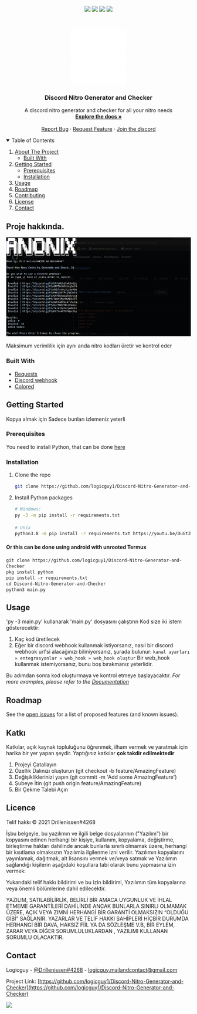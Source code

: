 <p align="center">
<img src=https://img.shields.io/github/stars/logicguy1/Discord-Nitro-Generator-and-Checker?style=for-the-badge&logo=appveyor&color=blue />
<img src=https://img.shields.io/github/forks/logicguy1/Discord-Nitro-Generator-and-Checker?style=for-the-badge&logo=appveyor&color=blue />
<img src=https://img.shields.io/github/issues/logicguy1/Discord-Nitro-Generator-and-Checker?style=for-the-badge&logo=appveyor&color=informational />
<img src=https://img.shields.io/github/issues-pr/logicguy1/Discord-Nitro-Generator-and-Checker?style=for-the-badge&logo=appveyor&color=informational />
</p>
<br />
<p align="center">
  <a href="https://github.com/othneildrew/Best-README-Template">
    <img src="assets/logo.png" alt="Logo" width="150" height="150">
  </a>
  
  <h3 align="center">Discord Nitro Generator and Checker</h3>

  <p align="center">
    A discord nitro generator and checker for all your nitro needs
    <br />
    <a href="https://github.com/logicguy1/Discord-Nitro-Generator-and-Checker"><strong>Explore the docs »</strong></a>
    <br />
    <br />
    <a href="https://github.com/logicguy1/Discord-Nitro-Generator-and-Checker/issues">Report Bug</a>
    ·
    <a href="https://github.com/logicguy1/Discord-Nitro-Generator-and-Checker/issues">Request Feature</a>
      ·
    <a href="https://discord.gg/rchHUU9aGk">Join the discord</a>
  </p>
</p>
  
<details open="open">
  <summary>Table of Contents</summary>
  <ol>
    <li>
      <a href="#about-the-project">About The Project</a>
      <ul>
        <li><a href="#built-with">Built With</a></li>
      </ul>
    </li>
    <li>
      <a href="#getting-started">Getting Started</a>
      <ul>
        <li><a href="#prerequisites">Prerequisites</a></li>
        <li><a href="#installation">Installation</a></li>
      </ul>
    </li>
    <li><a href="#usage">Usage</a></li>
    <li><a href="#roadmap">Roadmap</a></li>
    <li><a href="#contributing">Contributing</a></li>
    <li><a href="#copyright">License</a></li>
    <li><a href="#contact">Contact</a></li>
  </ol>
</details>

## Proje hakkında.

<img src="assets/example.png" alt="Image of product">

Maksimum verimlilik için aynı anda  nitro kodları üretir ve kontrol eder

### Built With

* [Requests](https://github.com/psf/requests)
* [Discord webhook](https://github.com/lovvskillz/python-discord-webhook)
* [Colored](https://gitlab.com/dslackw/colored)

## Getting Started

Kopya almak için Sadece bunları izlemeniz yeterli

### Prerequisites
You need to install Python, that can be done [here](https://www.python.org)

### Installation
1. Clone the repo
   ```sh
   git clone https://github.com/logicguy1/Discord-Nitro-Generator-and-Checker.git
   ```
2. Install Python packages
   ```sh
   # Windows:
   py -3 -m pip install -r requirements.txt
   
   # Unix
   python3.8 -m pip install -r requirements.txt https://youtu.be/DuGt3Wj6T9M
   ```
   
#### Or this can be done using android with unrooted Termux
```
git clone https://github.com/logicguy1/Discord-Nitro-Generator-and-Checker
pkg install python
pip install -r requirements.txt
cd Discord-Nitro-Generator-and-Checker
python3 main.py
```
   
## Usage

'py -3 main.py' kullanarak 'main.py' dosyasını çalıştırın
Kod size iki istem gösterecektir:
1. Kaç kod üretilecek
2. Eğer bir discord webhook kullanmak istiyorsanız, nasıl bir discord webhook url'si alacağınızı bilmiyorsanız, şurada bulunur:
   ```kanal ayarları » entegrasyonlar » web_hook » web_hook oluştur```
   Bir web_hook kullanmak istemiyorsanız, bunu boş bırakmanız yeterlidir.

Bu adımdan sonra kod oluşturmaya ve kontrol etmeye başlayacaktır.
_For more examples, please refer to the [Documentation](https://example.com)_

## Roadmap

See the [open issues](https://github.com/logicguy1/Discord-Nitro-Generator-and-Checker/issues) for a list of proposed features (and known issues).

## Katkı

Katkılar, açık kaynak topluluğunu öğrenmek, ilham vermek ve yaratmak için harika bir yer yapan şeydir. Yaptığınız katkılar **çok takdir edilmektedir**
1. Projeyi Çatallayın
2. Özellik Dalınızı oluşturun (git checkout -b feature/AmazingFeature)
3. Değişikliklerinizi yapın (git commit -m 'Add some AmazingFeature')
4. Şubeye İtin (git push origin feature/AmazingFeature)
5. Bir Çekme Talebi Açın
## Licence

Telif hakkı © 2021 Drillenissen#4268

İşbu belgeyle, bu yazılımın ve ilgili belge dosyalarının ("Yazılım") bir kopyasını edinen herhangi bir kişiye, kullanım, kopyalama, değiştirme, birleştirme hakları dahilinde ancak bunlarla sınırlı olmamak üzere, herhangi bir kısıtlama olmaksızın Yazılımla ilgilenme izni verilir. Yazılımın kopyalarını yayınlamak, dağıtmak, alt lisansını vermek ve/veya satmak ve Yazılımın sağlandığı kişilerin aşağıdaki koşullara tabi olarak bunu yapmasına izin vermek:

Yukarıdaki telif hakkı bildirimi ve bu izin bildirimi, Yazılımın tüm kopyalarına veya önemli bölümlerine dahil edilecektir.

YAZILIM, SATILABİLİRLİK, BELİRLİ BİR AMACA UYGUNLUK VE İHLAL ETMEME GARANTİLERİ DAHİLİNDE ANCAK BUNLARLA SINIRLI OLMAMAK ÜZERE, AÇIK VEYA ZIMNİ HERHANGİ BİR GARANTİ OLMAKSIZIN “OLDUĞU GİBİ” SAĞLANIR. YAZARLAR VE TELİF HAKKI SAHİPLERİ HİÇBİR DURUMDA HERHANGİ BİR DAVA, HAKSIZ FİİL YA DA  SÖZLEŞME V.B, BİR EYLEM, ZARAR VEYA DİĞER SORUMLULUKLARDAN , YAZILIMI KULLANAN SORUMLU OLACAKTIR.

## Contact

Logicguy - [@Drillenissen#4268](https://www.discordapp.com) - logicguy.mailandcontact@gmail.com

Project Link: [https://github.com/logicguy1/Discord-Nitro-Generator-and-Checker](https://github.com/logicguy1/Discord-Nitro-Generator-and-Checker)

<!-- Statistics -->  

<p>
<img src=https://komarev.com/ghpvc/?username=Drillenissen />
</p>
